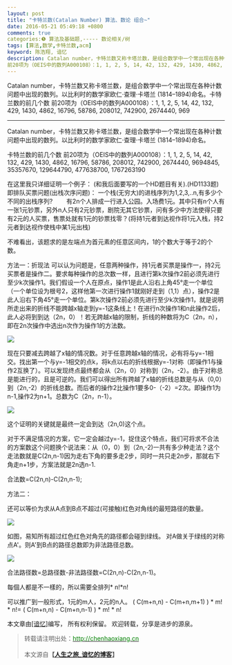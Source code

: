 ```yaml
---
layout: post
title: "卡特兰数(Catalan Number) 算法、数论 组合~"
date: 2016-05-21 05:49:18 +0800
comments: true
categories:❺ 算法及基础题,----- 数论相关/树
tags: [算法,数学,卡特兰数,acm]
keyword: 陈浩翔, 谙忆
description: Catalan number，卡特兰数又称卡塔兰数，是组合数学中一个常出现在各种计数问题中出现的数列。以比利时的数学家欧仁·查理·卡塔兰 (1814–1894)命名。卡特兰数的前几个数 
前20项为（OEIS中的数列A000108）：1, 1, 2, 5, 14, 42, 132, 429, 1430, 4862, 16796, 58786, 208012, 742900, 2674440, 969 
---
```



Catalan number，卡特兰数又称卡塔兰数，是组合数学中一个常出现在各种计数问题中出现的数列。以比利时的数学家欧仁·查理·卡塔兰 (1814–1894)命名。卡特兰数的前几个数 
前20项为（OEIS中的数列A000108）：1, 1, 2, 5, 14, 42, 132, 429, 1430, 4862, 16796, 58786, 208012, 742900, 2674440, 969
<!-- more -->
----------

Catalan number，卡特兰数又称卡塔兰数，是组合数学中一个常出现在各种计数问题中出现的数列。以比利时的数学家欧仁·查理·卡塔兰 (1814–1894)命名。


卡特兰数的前几个数
前20项为（OEIS中的数列A000108）：1, 1, 2, 5, 14, 42, 132, 429, 1430, 4862, 16796, 58786, 208012, 742900, 2674440, 9694845, 35357670, 129644790, 477638700, 1767263190


在这里我只详细证明一个例子：
(和我后面要写的一个HD题目有关).(HD1133题)
即排队买票问题(出栈次序问题)：
一个栈(无穷大)的进栈序列为1,2,3,..n,有多少个不同的出栈序列?
　　有2n个人排成一行进入公园。入场费1元。其中只有n个人有一张1元钞票，另外n人只有2元钞票，剧院无其它钞票，问有多少中方法使得只要有2元的人买票，售票处就有1元的钞票找零？(将持1元者到达视作将1元入栈，持2元者到达视作使栈中某1元出栈)

不难看出，该题求的是左端点为首元素的任意区间内，1的个数大于等于2的个数。

方法一：折现法
可以认为问题是，任意两种操作，持1元者买票是操作一，持2元买票者是操作二。要求每种操作的总次数一样，且进行第k次操作2前必须先进行至少k次操作1。我们假设一个人在原点，操作1是此人沿右上角45°走一个单位（一个单位设为根号2，这样他第一次进行操作1就刚好走到（1,1）点），操作2是此人沿右下角45°走一个单位。第k次操作2前必须先进行至少k次操作1，就是说明所走出来的折线不能跨越x轴走到y=-1这条线上！在进行n次操作1和n此操作2后，此人必将到到达（2n，0）！若无跨越x轴的限制，折线的种数将为C（2n，n），即在2n次操作中选出n次作为操作1的方法数。

![](http://img.blog.csdn.net/20160521171848452)

现在只要减去跨越了x轴的情况数。对于任意跨越x轴的情况，必有将与y=-1相交。找出第一个与y=-1相交的点k，将k点以右的折线根据y=-1对称（即操作1与操作2互换了）。可以发现终点最终都会从（2n，0）对称到（2n，-2）。由于对称总是能进行的，且是可逆的。我们可以得出所有跨越了x轴的折线总数是与从（0,0）到（2n,-2）的折线总数。而后者的操作2比操作1要多0-（-2）=2次。即操作1为n-1,操作2为n+1。总数为C（2n，n-1）。

![](http://img.blog.csdn.net/20160521171926499)


这个证明的关键就是最终一定会到达（2n,0)这个点。

对于不满足情况的方案，它一定会越过y=-1，捉住这个特点，我们可将求不合法的方案数这个问题换个说法来：从（0，0）到（2n,-2)一共有多少种走法？这个走法数就是C(2n,n-1)因为走右下角的要多走2步，同时一共只走2n步，那就右下角走n+1步，方案法就是2n选n-1.

合法数=C(2n,n)-C(2n,n-1);


方法二：

还可以等价为求从A点到B点不超过(可接触)红色对角线的最短路径的数量。

![](http://img.blog.csdn.net/20160521173453568)

如图，易知所有超过红色红色对角先的路径都会碰到绿线。
对A做关于绿线的对称点A'。则A'到B点的路径总数即为非法路径总数。

![](http://img.blog.csdn.net/20160521174142226)

合法路径数=总路径数-非法路径数=C(2n,n)-C(2n,n-1)。

每個人都是不一樣的，所以需要全排列* n!*n!


可以推广到一般形式，1元的m人，2元的n人。
( C(m+n,n) - C(m+n,m+1) ) * m! * n!=
( C(m+n,n) - C(m+n,n-1) ) * m! * n!









本文章由<a href="http://chenhaoxiang.cn/">[谙忆]</a>编写， 所有权利保留。 
欢迎转载，分享是进步的源泉。
<blockquote cite='陈浩翔'>
<p background-color='#D3D3D3'>转载请注明出处：<a href='http://chenhaoxiang.cn'><font color="green">http://chenhaoxiang.cn</font></a><br><br>
本文源自<strong>【<a href='http://chenhaoxiang.cn' target='_blank'>人生之旅_谙忆的博客</a>】</strong></p>
</blockquote>
